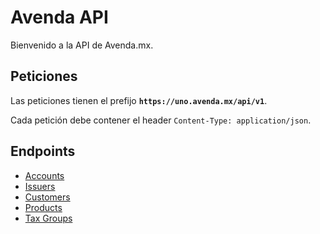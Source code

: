 Avenda API
==================

Bienvenido a la API de Avenda.mx.

Peticiones
----------------

Las peticiones tienen el prefijo **`https://uno.avenda.mx/api/v1`**.

Cada petición debe contener el header `Content-Type: application/json`.



Endpoints
----------------
- [Accounts](https://github.com/avendaMX/api-doc/blob/master/sections/Accounts.md#accounts)
- [Issuers](https://github.com/avendaMX/apic-doc/blob/master/sections/issuers.md#issuers)
- [Customers](https://github.com/avendaMX/apic-doc/blob/master/sections/customers.md#customers)
- [Products](https://github.com/avendaMX/apic-doc/blob/master/sections/products.md#products)
- [Tax Groups](https://github.com/avendaMX/apic-doc/blob/master/sections/tax_groups.md#tax_groups)
